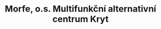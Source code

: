 ---
id: fd6ec888-fd8e-4e3d-9c0d-cd6f8fe04f03
title: "Morfe, o.s. Multifunkční alternativní centrum Kryt"
price: 10000
year: 2013
description: "Projekt přispívá svým „kouskem“ ke vzniku a oživení nového unikátního prostoru pro mladou kulturu ve Studénce. Bývalý kryt se postupně zaplní profesionálními i amatérskými umělci, budou se zde uskutečňovat, workshopy, besedy i další vzdělávací akce pro návštěvníky z celého regionu."
kouskovani: false
locationName: undefined
position:
  lng: 18.0699070626634
  lat: 49.71019081517456
---